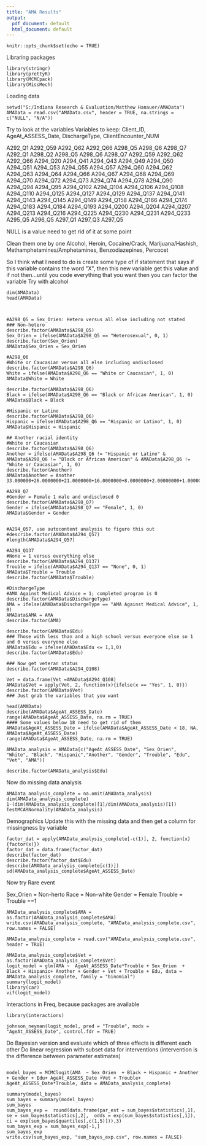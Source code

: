 ```yaml
---
title: "AMA Results"
output:
  pdf_document: default
  html_document: default
---
```


```{r setup, include=FALSE}
knitr::opts_chunk$set(echo = TRUE)
```
Libraring packages
```{r}
library(stringr)
library(prettyR)
library(MCMCpack)
library(MissMech)
```
Loading data
```{r}
setwd("S:/Indiana Research & Evaluation/Matthew Hanauer/AMAData")
AMAData = read.csv("AMAData.csv", header = TRUE, na.strings = c("NULL", "N/A"))
```
Try to look at the variables
Variables to keep:
Client_ID, AgeAt_ASSESS_Date, DischargeType, ClientEncounter_NUM

A292_Q1	A292_Q59	A292_Q62	A292_Q66	A298_Q5	A298_Q6	A298_Q7	A292_Q1	A298_Q2	A298_Q5	A298_Q6	A298_Q7	A292_Q59	A292_Q62	A292_Q66	A294_Q20	A294_Q41	A294_Q43	A294_Q49	A294_Q50	A294_Q51	A294_Q53	A294_Q55	A294_Q57	A294_Q60	A294_Q62	A294_Q63	A294_Q64	A294_Q66	A294_Q67	A294_Q68	A294_Q69	A294_Q70	A294_Q72	A294_Q73	A294_Q74	A294_Q78	A294_Q90	A294_Q94	A294_Q95	A294_Q102	A294_Q104	A294_Q106	A294_Q108	A294_Q110	A294_Q125	A294_Q127	A294_Q129	A294_Q137	A294_Q141	A294_Q143	A294_Q145	A294_Q149	A294_Q158	A294_Q166	A294_Q174	A294_Q183	A294_Q184	A294_Q193	A294_Q200	A294_Q204	A294_Q207	A294_Q213	A294_Q216	A294_Q225	A294_Q230	A294_Q231	A294_Q233	A295_Q5	A296_Q5	A297_Q1	A297_Q3	A297_Q5

NULL is a value need to get rid of it at some point

Clean them one by one
Alcohol, Heroin, Cocaine/Crack, Marijuana/Hashish, Methamphetamines/Amphetamines, Benzodiazepines, Percocet


So I think what I need to do is create some type of if statement that says if this variable contains the word "X", then this new variable get this value and if not then...until you code everything that you want then you can factor the variable 
Try with alcohol


```{r, include=FALSE}
dim(AMAData)
head(AMAData)



#A298_Q5 = Sex_Orien: Hetero versus all else including not stated
### Non-hetero
describe.factor(AMAData$A298_Q5)
Sex_Orien = ifelse(AMAData$A298_Q5 == "Heterosexual", 0, 1)
describe.factor(Sex_Orien)
AMAData$Sex_Orien = Sex_Orien

#A298_Q6
#White or Caucasian versus all else including undisclosed
describe.factor(AMAData$A298_Q6)
White = ifelse(AMAData$A298_Q6 == "White or Caucasian", 1, 0)
AMAData$White = White

describe.factor(AMAData$A298_Q6)
Black = ifelse(AMAData$A298_Q6 == "Black or African American", 1, 0)
AMAData$Black = Black

#Hispanic or Latino
describe.factor(AMAData$A298_Q6)
Hispanic = ifelse(AMAData$A298_Q6 == "Hispanic or Latino", 1, 0)
AMAData$Hispanic = Hispanic

## Another racial identity
#White or Caucasian
describe.factor(AMAData$A298_Q6)
Another = ifelse(AMAData$A298_Q6 != "Hispanic or Latino" & AMAData$A298_Q6 != "Black or African American" & AMAData$A298_Q6 != "White or Caucasian", 1, 0)
describe.factor(Another)
AMAData$Another = Another
33.000000+26.0000000+21.0000000+16.0000000+8.0000000+2.00000000+1.00000000+261.000000

#A298_Q7
#Gender = Female 1 male and undisclosed 0
describe.factor(AMAData$A298_Q7)
Gender = ifelse(AMAData$A298_Q7 == "Female", 1, 0)
AMAData$Gender = Gender


#A294_Q57, use autocontent analysis to figure this out
#describe.factor(AMAData$A294_Q57)
#length(AMAData$A294_Q57)

#A294_Q137
#None = 1 versus everything else 
describe.factor(AMAData$A294_Q137)
Trouble = ifelse(AMAData$A294_Q137 == "None", 0, 1)
AMAData$Trouble = Trouble
describe.factor(AMAData$Trouble)

#DischargeType
#AMA Against Medical Advice = 1; completed program is 0
describe.factor(AMAData$DischargeType)
AMA = ifelse(AMAData$DischargeType == "AMA Against Medical Advice", 1, 0)
AMAData$AMA = AMA
describe.factor(AMA)

describe.factor(AMAData$Edu)
### Those with less than and a high school versus everyone else so 1 and 0 versus everyone else
AMAData$Edu = ifelse(AMAData$Edu <= 1,1,0)
describe.factor(AMAData$Edu)

### Now get veteran status
describe.factor(AMAData$A294_Q108)

Vet = data.frame(Vet =AMAData$A294_Q108)
AMAData$Vet = apply(Vet, 2, function(x){ifelse(x == "Yes", 1, 0)})
describe.factor(AMAData$Vet)
### Just grab the variables that you want

head(AMAData)
describe(AMAData$AgeAt_ASSESS_Date)
range(AMAData$AgeAt_ASSESS_Date, na.rm = TRUE)
#### Some values below 18 need to get rid of them
AMAData$AgeAt_ASSESS_Date = ifelse(AMAData$AgeAt_ASSESS_Date < 18, NA, AMAData$AgeAt_ASSESS_Date)
range(AMAData$AgeAt_ASSESS_Date, na.rm = TRUE)

AMAData_analysis = AMAData[c("AgeAt_ASSESS_Date", "Sex_Orien", "White", "Black", "Hispanic","Another", "Gender", "Trouble", "Edu", "Vet", "AMA")]

describe.factor(AMAData_analysis$Edu)

```

Now do missing data analysis
```{r}
AMAData_analysis_complete = na.omit(AMAData_analysis)
dim(AMAData_analysis_complete)
1-(dim(AMAData_analysis_complete)[1]/dim(AMAData_analysis)[1])
TestMCARNormality(AMAData_analysis)
```
Demographics
Update this with the missing data and then get a column for missingness by variable
```{r}
factor_dat = apply(AMAData_analysis_complete[-c(1)], 2, function(x){factor(x)})
factor_dat = data.frame(factor_dat)
describe(factor_dat)
describe.factor(factor_dat$Edu)
describe(AMAData_analysis_complete[c(1)])
sd(AMAData_analysis_complete$AgeAt_ASSESS_Date)
```
Now try Rare event

Sex_Orien = Non-herto
Race = Non-white
Gender = Female
Trouble = Trouble ==1

```{r}
AMAData_analysis_complete$AMA = as.factor(AMAData_analysis_complete$AMA)
write.csv(AMAData_analysis_complete, "AMAData_analysis_complete.csv", row.names = FALSE)

AMAData_analysis_complete = read.csv("AMAData_analysis_complete.csv", header = TRUE)

AMAData_analysis_complete$Vet = as.factor(AMAData_analysis_complete$Vet)
logit_model = glm(AMA ~  AgeAt_ASSESS_Date*Trouble + Sex_Orien  + Black + Hispanic+ Another + Gender + Vet + Trouble + Edu, data = AMAData_analysis_complete, family = "binomial")
summary(logit_model)
library(car)
vif(logit_model)
```
Interactions in Freq, because packages are available
```{r}
library(interactions)

johnson_neyman(logit_model, pred = "Trouble", modx = "AgeAt_ASSESS_Date", control.fdr = TRUE)
```


Do Bayesian version and evaluate which of three effects is different each other
Do linear regression with subset data for interventions (intervention is the difference between parameter estimates)
```{r}

model_bayes = MCMClogit(AMA  ~ Sex_Orien  + Black + Hispanic + Another  + Gender + Edu+ AgeAt_ASSESS_Date +Vet + Trouble+ AgeAt_ASSESS_Date*Trouble, data = AMAData_analysis_complete)

summary(model_bayes)
sum_bayes = summary(model_bayes)
sum_bayes
sum_bayes_exp =  round(data.frame(par_est = sum_bayes$statistics[,1], se = sum_bayes$statistics[,2],  odds = exp(sum_bayes$statistics[,1]), ci = exp(sum_bayes$quantiles[,c(1,5)])),3)
sum_bayes_exp = sum_bayes_exp[-1,]
sum_bayes_exp
write.csv(sum_bayes_exp, "sum_bayes_exp.csv", row.names = FALSE)
```




